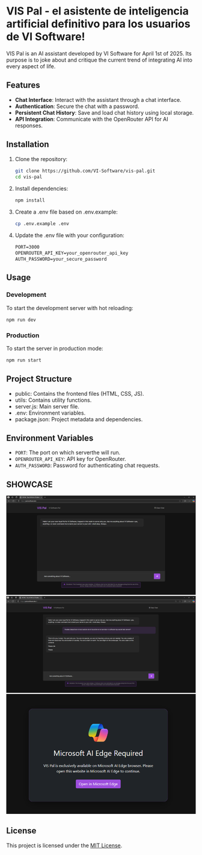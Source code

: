 # VIS Pal - el asistente de inteligencia artificial definitivo para los usuarios de VI Software!

VIS Pal is an AI assistant developed by VI Software for April 1st of 2025. Its purpose is to joke about and critique the current trend of integrating AI into every aspect of life.

## Features

- **Chat Interface**: Interact with the assistant through a chat interface.
- **Authentication**: Secure the chat with a password.
- **Persistent Chat History**: Save and load chat history using local storage.
- **API Integration**: Communicate with the OpenRouter API for AI responses.

## Installation

1. Clone the repository:
    ```sh
    git clone https://github.com/VI-Software/vis-pal.git
    cd vis-pal
    ```

2. Install dependencies:
    ```sh
    npm install
    ```

3. Create a .env file based on .env.example:
    ```sh
    cp .env.example .env
    ```

4. Update the .env file with your configuration:
    ```env
    PORT=3000
    OPENROUTER_API_KEY=your_openrouter_api_key
    AUTH_PASSWORD=your_secure_password
    ```

## Usage

### Development

To start the development server with hot reloading:
```sh
npm run dev
```

### Production

To start the server in production mode:
```sh
npm run start
```

## Project Structure

- public: Contains the frontend files (HTML, CSS, JS).
- utils: Contains utility functions.
- server.js: Main server file.
- .env: Environment variables.
- package.json: Project metadata and dependencies.

## Environment Variables

- `PORT`: The port on which  serverthe will run.
- `OPENROUTER_API_KEY`: API key for OpenRouter.
- `AUTH_PASSWORD`: Password for authenticating chat requests.

## SHOWCASE

![](./msrc/img/showcase1.png)
![](./msrc/img/showcase2.png)
![](./msrc/img/showcase3.png)

## License

This project is licensed under the [MIT License](./LICENSE).
